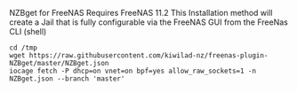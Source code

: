 NZBget for FreeNAS
Requires FreeNAS 11.2
This Installation method will create a Jail that is fully configurable via the FreeNAS GUI from the FreeNas CLI (shell)

```
cd /tmp
wget https://raw.githubusercontent.com/kiwilad-nz/freenas-plugin-NZBget/master/NZBget.json
iocage fetch -P dhcp=on vnet=on bpf=yes allow_raw_sockets=1 -n NZBget.json --branch 'master'
```
